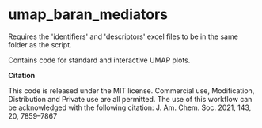 # umap_baran_mediators

Requires the 'identifiers' and 'descriptors' excel files to be in the same folder as the script.

Contains code for standard and interactive UMAP plots.

**Citation**

This code is released under the MIT license. Commercial use, Modification, Distribution and Private use are all permitted. The use of this workflow can be acknowledged with the following citation: J. Am. Chem. Soc. 2021, 143, 20, 7859–7867
